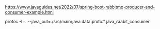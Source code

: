 


https://www.javaguides.net/2022/07/spring-boot-rabbitmq-producer-and-consumer-example.html


protoc -I=. --java_out=./src/main/java data.proto# java_raabit_consumer
